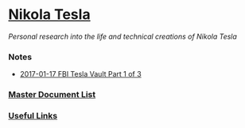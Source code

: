 # [Nikola Tesla](https://infining.github.io/nikolatesla/)

*Personal research into the life and technical creations of Nikola Tesla*

### Notes

- [2017-01-17 FBI Tesla Vault Part 1 of 3](notes/2017-01-17.md)

### [Master Document List](docs.md)

### [Useful Links](links.md)
